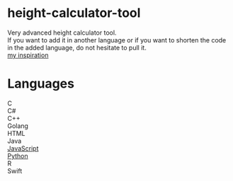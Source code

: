 # height-calculator-tool
Very advanced height calculator tool.  
If you want to add it in another language or if you want to shorten the code in the added language, do not hesitate to pull it.  
[my inspiration](https://www.reddit.com/r/ProgrammerHumor/comments/vlah6i/first_project_be_like/)

# Languages

C  
C#  
C++  
Golang  
HTML  
Java  
[JavaScript](https://github.com/EnesKeremAYDIN/height-calculator-tool/blob/main/app.js)  
[Python](https://github.com/EnesKeremAYDIN/height-calculator-tool/blob/main/app.py)  
R  
Swift  
